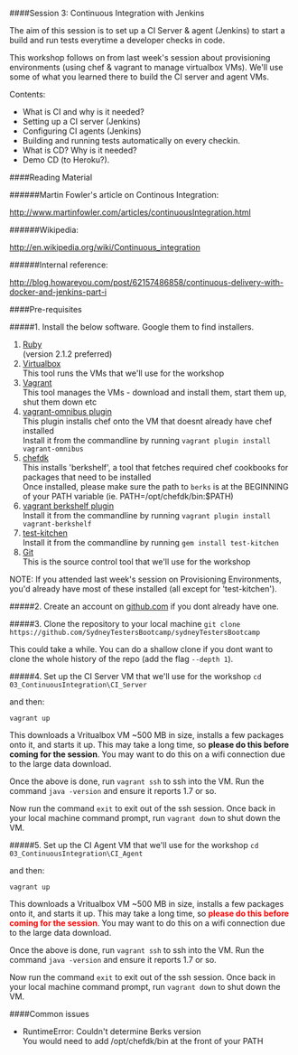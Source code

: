 ####Session 3: Continuous Integration with Jenkins

The aim of this session is to set up a CI Server & agent (Jenkins) to start a build and run tests everytime a developer checks in code. 

This workshop follows on from last week's session about provisioning environments (using chef & vagrant to manage virtualbox VMs). We'll use some of what you learned there to build the CI server and agent VMs.

Contents:
- What is CI and why is it needed?
- Setting up a CI server (Jenkins)
- Configuring CI agents (Jenkins)
- Building and running tests automatically on every checkin.
- What is CD? Why is it needed?
- Demo CD (to Heroku?).


####Reading Material

######Martin Fowler's article on Continous Integration:

http://www.martinfowler.com/articles/continuousIntegration.html

######Wikipedia:

http://en.wikipedia.org/wiki/Continuous_integration

######Internal reference:

http://blog.howareyou.com/post/62157486858/continuous-delivery-with-docker-and-jenkins-part-i


####Pre-requisites

#####1. Install the below software. Google them to find installers.

1. [Ruby](https://www.ruby-lang.org/en/) <br>(version 2.1.2 preferred)
2. [Virtualbox](https://www.virtualbox.org/) <br>This tool runs the VMs that we'll use for the workshop
3. [Vagrant](https://www.vagrantup.com/) <br>This tool manages the VMs - download and install them, start them up, shut them down etc
4. [vagrant-omnibus plugin](https://github.com/opscode/vagrant-omnibus) <br>This plugin installs chef onto the VM that doesnt already have chef installed <br>Install it from the commandline by running `vagrant plugin install vagrant-omnibus`
5. [chefdk](https://downloads.getchef.com/chef-dk) <br>This installs 'berkshelf', a tool that fetches required chef cookbooks for packages that need to be installed <br> Once installed, please make sure the path to `berks` is at the BEGINNING of your PATH variable (ie. PATH=/opt/chefdk/bin:$PATH)
6. [vagrant berkshelf plugin](http://berkshelf.com/) <br>Install it from the commandline by running `vagrant plugin install vagrant-berkshelf`
7. [test-kitchen](http://kitchen.ci/) <br>Install it from the commandline by running `gem install test-kitchen`
8. [Git](http://git-scm.com/) <br>This is the source control tool that we'll use for the workshop

NOTE: If you attended last week's session on Provisioning Environments, you'd already have most of these installed (all except for 'test-kitchen').

#####2. Create an account on [github.com](https://github.com/) if you dont already have one.

#####3. Clone the repository to your local machine
`git clone https://github.com/SydneyTestersBootcamp/sydneyTestersBootcamp`

This could take a while. You can do a shallow clone if you dont want to clone the whole history of the repo (add the flag `--depth 1`).

#####4. Set up the CI Server VM that we'll use for the workshop
`cd 03_ContinuousIntegration\CI_Server`

and then:

`vagrant up`

This downloads a Vritualbox VM ~500 MB in size, installs a few packages onto it, and starts it up. This may take a long time, so <b>please do this before coming for the session</b>. You may want to do this on a wifi connection due to the large data download.

Once the above is done, run `vagrant ssh` to ssh into the VM. Run the command `java -version` and ensure it reports 1.7 or so.

Now run the command `exit` to exit out of the ssh session. Once back in your local machine command prompt, run `vagrant down` to shut down the VM.

#####5. Set up the CI Agent VM that we'll use for the workshop
`cd 03_ContinuousIntegration\CI_Agent`

and then:

`vagrant up`

This downloads a Vritualbox VM ~500 MB in size, installs a few packages onto it, and starts it up. This may take a long time, so <b><font color="red">please do this before coming for the session</font></b>. You may want to do this on a wifi connection due to the large data download.

Once the above is done, run `vagrant ssh` to ssh into the VM. Run the command `java -version` and ensure it reports 1.7 or so.

Now run the command `exit` to exit out of the ssh session. Once back in your local machine command prompt, run `vagrant down` to shut down the VM.

####Common issues
- RuntimeError: Couldn't determine Berks version<br>
You would need to add /opt/chefdk/bin at the front of your PATH